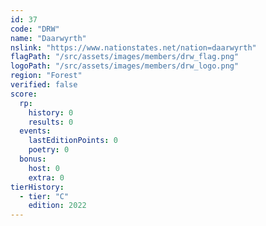 ```yaml
---
id: 37
code: "DRW"
name: "Daarwyrth"
nslink: "https://www.nationstates.net/nation=daarwyrth"
flagPath: "/src/assets/images/members/drw_flag.png"
logoPath: "/src/assets/images/members/drw_logo.png"
region: "Forest"
verified: false
score:
  rp:
    history: 0
    results: 0
  events:
    lastEditionPoints: 0
    poetry: 0
  bonus:
    host: 0
    extra: 0
tierHistory:
  - tier: "C"
    edition: 2022
---
```

